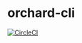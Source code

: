 # orchard-cli
[![CircleCI](https://circleci.com/gh/pgmtc/orchard-cli.svg?style=svg)](https://circleci.com/gh/pgmtc/orchard-cli)